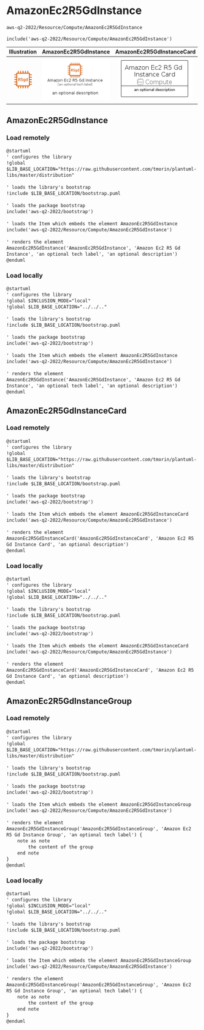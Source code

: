# AmazonEc2R5GdInstance


```text
aws-q2-2022/Resource/Compute/AmazonEc2R5GdInstance
```

```text
include('aws-q2-2022/Resource/Compute/AmazonEc2R5GdInstance')
```



| Illustration | AmazonEc2R5GdInstance | AmazonEc2R5GdInstanceCard | AmazonEc2R5GdInstanceGroup |
| :---: | :---: | :---: | :---: |
| ![illustration for Illustration](../../../aws-q2-2022/Resource/Compute/AmazonEc2R5GdInstance.png) | ![illustration for AmazonEc2R5GdInstance](../../../aws-q2-2022/Resource/Compute/AmazonEc2R5GdInstance.Local.png) | ![illustration for AmazonEc2R5GdInstanceCard](../../../aws-q2-2022/Resource/Compute/AmazonEc2R5GdInstanceCard.Local.png) | ![illustration for AmazonEc2R5GdInstanceGroup](../../../aws-q2-2022/Resource/Compute/AmazonEc2R5GdInstanceGroup.Local.png) |




## AmazonEc2R5GdInstance

### Load remotely
```plantuml
@startuml
' configures the library
!global $LIB_BASE_LOCATION="https://raw.githubusercontent.com/tmorin/plantuml-libs/master/distribution"

' loads the library's bootstrap
!include $LIB_BASE_LOCATION/bootstrap.puml

' loads the package bootstrap
include('aws-q2-2022/bootstrap')

' loads the Item which embeds the element AmazonEc2R5GdInstance
include('aws-q2-2022/Resource/Compute/AmazonEc2R5GdInstance')

' renders the element
AmazonEc2R5GdInstance('AmazonEc2R5GdInstance', 'Amazon Ec2 R5 Gd Instance', 'an optional tech label', 'an optional description')
@enduml
```

### Load locally
```plantuml
@startuml
' configures the library
!global $INCLUSION_MODE="local"
!global $LIB_BASE_LOCATION="../../.."

' loads the library's bootstrap
!include $LIB_BASE_LOCATION/bootstrap.puml

' loads the package bootstrap
include('aws-q2-2022/bootstrap')

' loads the Item which embeds the element AmazonEc2R5GdInstance
include('aws-q2-2022/Resource/Compute/AmazonEc2R5GdInstance')

' renders the element
AmazonEc2R5GdInstance('AmazonEc2R5GdInstance', 'Amazon Ec2 R5 Gd Instance', 'an optional tech label', 'an optional description')
@enduml
```

## AmazonEc2R5GdInstanceCard

### Load remotely
```plantuml
@startuml
' configures the library
!global $LIB_BASE_LOCATION="https://raw.githubusercontent.com/tmorin/plantuml-libs/master/distribution"

' loads the library's bootstrap
!include $LIB_BASE_LOCATION/bootstrap.puml

' loads the package bootstrap
include('aws-q2-2022/bootstrap')

' loads the Item which embeds the element AmazonEc2R5GdInstanceCard
include('aws-q2-2022/Resource/Compute/AmazonEc2R5GdInstance')

' renders the element
AmazonEc2R5GdInstanceCard('AmazonEc2R5GdInstanceCard', 'Amazon Ec2 R5 Gd Instance Card', 'an optional description')
@enduml
```

### Load locally
```plantuml
@startuml
' configures the library
!global $INCLUSION_MODE="local"
!global $LIB_BASE_LOCATION="../../.."

' loads the library's bootstrap
!include $LIB_BASE_LOCATION/bootstrap.puml

' loads the package bootstrap
include('aws-q2-2022/bootstrap')

' loads the Item which embeds the element AmazonEc2R5GdInstanceCard
include('aws-q2-2022/Resource/Compute/AmazonEc2R5GdInstance')

' renders the element
AmazonEc2R5GdInstanceCard('AmazonEc2R5GdInstanceCard', 'Amazon Ec2 R5 Gd Instance Card', 'an optional description')
@enduml
```

## AmazonEc2R5GdInstanceGroup

### Load remotely
```plantuml
@startuml
' configures the library
!global $LIB_BASE_LOCATION="https://raw.githubusercontent.com/tmorin/plantuml-libs/master/distribution"

' loads the library's bootstrap
!include $LIB_BASE_LOCATION/bootstrap.puml

' loads the package bootstrap
include('aws-q2-2022/bootstrap')

' loads the Item which embeds the element AmazonEc2R5GdInstanceGroup
include('aws-q2-2022/Resource/Compute/AmazonEc2R5GdInstance')

' renders the element
AmazonEc2R5GdInstanceGroup('AmazonEc2R5GdInstanceGroup', 'Amazon Ec2 R5 Gd Instance Group', 'an optional tech label') {
    note as note
        the content of the group
    end note
}
@enduml
```

### Load locally
```plantuml
@startuml
' configures the library
!global $INCLUSION_MODE="local"
!global $LIB_BASE_LOCATION="../../.."

' loads the library's bootstrap
!include $LIB_BASE_LOCATION/bootstrap.puml

' loads the package bootstrap
include('aws-q2-2022/bootstrap')

' loads the Item which embeds the element AmazonEc2R5GdInstanceGroup
include('aws-q2-2022/Resource/Compute/AmazonEc2R5GdInstance')

' renders the element
AmazonEc2R5GdInstanceGroup('AmazonEc2R5GdInstanceGroup', 'Amazon Ec2 R5 Gd Instance Group', 'an optional tech label') {
    note as note
        the content of the group
    end note
}
@enduml
```

